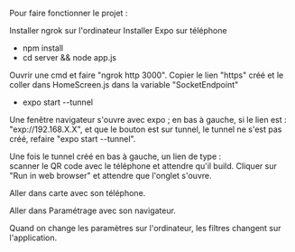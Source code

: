 Pour faire fonctionner le projet :

Installer ngrok sur l'ordinateur
Installer Expo sur téléphone

- npm install
- cd server && node app.js

Ouvrir une cmd et faire "ngrok http 3000". Copier le lien "https" créé 
et le coller dans HomeScreen.js dans la variable "SocketEndpoint"

- expo start --tunnel

Une fenêtre navigateur s'ouvre avec expo ; 
en bas à gauche, si le lien est : "exp://192.168.X.X", 
et que le bouton est sur tunnel, le tunnel ne s'est pas créé, 
refaire "expo start --tunnel".

Une fois le tunnel créé en bas à gauche,
un lien de type :  
scanner le QR code avec le téléphone et attendre qu'il build.
Cliquer sur "Run in web browser" et attendre que l'onglet s'ouvre.

Aller dans carte avec son téléphone.

Aller dans Paramétrage avec son navigateur.

Quand on change les paramètres sur l'ordinateur, les filtres changent sur l'application.
